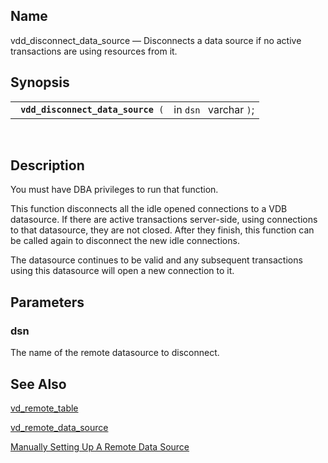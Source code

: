<div id="fn_vdd_disconnect_data_source" class="refentry">

<div class="titlepage">

</div>

<div class="refnamediv">

## Name

vdd_disconnect_data_source — Disconnects a data source if no active
transactions are using resources from it.

</div>

<div class="refsynopsisdiv">

## Synopsis

<div id="fsyn_vdd_disconnect_data_source" class="funcsynopsis">

|                                         |                        |
|-----------------------------------------|------------------------|
| ` `**`vdd_disconnect_data_source`**` (` | in `dsn ` varchar `)`; |

<div class="funcprototype-spacer">

 

</div>

</div>

</div>

<div id="desc_vdd_disconnect_data_source" class="refsect1">

## Description

You must have DBA privileges to run that function.

This function disconnects all the idle opened connections to a VDB
datasource. If there are active transactions server-side, using
connections to that datasource, they are not closed. After they finish,
this function can be called again to disconnect the new idle
connections.

The datasource continues to be valid and any subsequent transactions
using this datasource will open a new connection to it.

</div>

<div id="params_vdd_disconnect_data_source" class="refsect1">

## Parameters

<div id="id118196" class="refsect2">

### dsn

The name of the remote datasource to disconnect.

</div>

</div>

<div id="seealso_vdd_disconnect_data_source" class="refsect1">

## See Also

<a href="fn_vd_remote_table.html" class="link"
title="vd_remote_table">vd_remote_table</a>

<a href="fn_vd_remote_data_source.html" class="link"
title="vd_remote_data_source">vd_remote_data_source</a>

<a href="ch-server.html#mansetrds" class="link"
title="Manually Setting Up A Remote Data Source">Manually Setting Up A
Remote Data Source</a>

</div>

</div>
